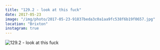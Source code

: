 ```yaml
---
title: "129.2 - look at this fuck"
date: 2017-05-23
image: "/img/photo/2017-05-23-91837beda3c0a1aa9fc538f6b19f0657.jpg"
location: "Brixton"
instagram: true
---
```


![129.2 - look at this fuck](/img/photo/2017-05-23-91837beda3c0a1aa9fc538f6b19f0657.jpg)
